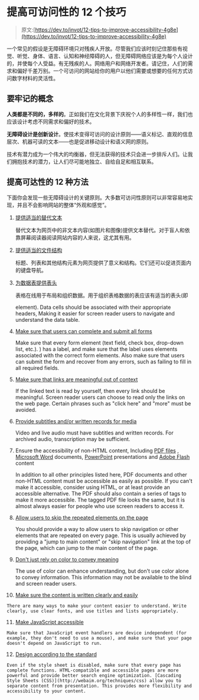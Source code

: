 # 提高可访问性的 12 个技巧

> 原文:[https://dev.to/invot/12-tips-to-improve-accessibility-4g8e](https://dev.to/invot/12-tips-to-improve-accessibility-4g8e)

一个常见的假设是无障碍环境只对残疾人开放。尽管我们应该时刻记住那些有视觉、听觉、身体、语言、认知和神经障碍的人，但无障碍网络应该是为每个人设计的，并使每个人受益。有无残疾的人。网络用户和网络开发者。请记住，人们的需求和偏好千差万别。一个可访问的网站给你的用户以他们需要或想要的任何方式访问数字材料的灵活性。

## [](#concepts-to-keep-in-mind)要牢记的概念

**人类都是不同的，多样的**。正如我们在文化背景下庆祝个人的多样性一样，我们也应该设计考虑不同需求和偏好的技术。

**无障碍设计是创新设计**。使技术变得可访问的设计原则——语义标记、直观的信息层次、机器可读的文本——也是促进移动设计和语义网的原则。

技术有潜力成为一个伟大的均衡器，但无法获得的技术只会进一步排斥人们。让我们拥抱技术的潜力，让人们尽可能地独立、自给自足和相互联系。

## [](#the-12-methods-to-improve-accessibility)提高可达性的 12 种方法

下面你会发现一些无障碍设计的关键原则。大多数可访问性原则可以非常容易地实现，并且不会影响网站的整体“外观和感觉”。

1.  [提供适当的替代文本](http://webaim.org/techniques/alttext)

    替代文本为网页中的非文本内容(如图片和图像)提供文本替代。对于盲人和依靠屏幕阅读器阅读网站内容的人来说，这尤其有用。

2.  [提供适当的文件结构](http://webaim.org/techniques/semanticstructure)

    标题、列表和其他结构元素为网页提供了意义和结构。它们还可以促进页面内的键盘导航。

3.  [为数据表提供表头](http://webaim.org/techniques/tables)

    表格在线用于布局和组织数据。用于组织表格数据的表应该有适当的表头(即

    element). Data cells should be associated with their appropriate headers, Making it easier for screen reader users to navigate and understand the data table.
4.  [Make sure that users can complete and submit all forms](http://webaim.org/techniques/forms)

    Make sure that every form element (text field, check box, drop-down list, etc.). ) has a label, and make sure that the label uses elements associated with the correct form elements. Also make sure that users can submit the form and recover from any errors, such as failing to fill in all required fields.

5.  [Make sure that links are meaningful out of context](http://webaim.org/techniques/hypertext)

    If the linked text is read by yourself, then every link should be meaningful. Screen reader users can choose to read only the links on the web page. Certain phrases such as "click here" and "more" must be avoided.

6.  [Provide subtitles and/or written records for media](http://webaim.org/techniques/captions)

    Video and live audio must have subtitles and written records. For archived audio, transcription may be sufficient.

7.  Ensure the accessibility of non-HTML content, Including [PDF files](http://webaim.org/techniques/acrobat) , [Microsoft Word](http://webaim.org/techniques/word) documents, [PowerPoint](http://webaim.org/techniques/powerpoint) presentations and [Adobe Flash](http://webaim.org/techniques/flash) content

    In addition to all other principles listed here, PDF documents and other non-HTML content must be accessible as easily as possible. If you can't make it accessible, consider using HTML, or at least provide an accessible alternative. The PDF should also contain a series of tags to make it more accessible. The tagged PDF file looks the same, but it is almost always easier for people who use screen readers to access it.

8.  [Allow users to skip the repeated elements on the page](http://webaim.org/techniques/skipnav)

    You should provide a way to allow users to skip navigation or other elements that are repeated on every page. This is usually achieved by providing a "jump to main content" or "skip navigation" link at the top of the page, which can jump to the main content of the page.

9.  [Don't just rely on color to convey meaning](http://webaim.org/articles/visual/colorblind)

    The use of color can enhance understanding, but don't use color alone to convey information. This information may not be available to the blind and screen reader users.

10.  [Make sure the content is written clearly and easily](http://webaim.org/techniques/writing)

    There are many ways to make your content easier to understand. Write clearly, use clear fonts, and use titles and lists appropriately.

11.  [Make JavaScript accessible](http://webaim.org/techniques/javascript)

    Make sure that JavaScript event handlers are device independent (for example, they don't need to use a mouse), and make sure that your page doesn't depend on JavaScript to run.

12.  [Design according to the standard](https://developer.mozilla.org/en-US/docs/Learn/Accessibility/CSS_and_JavaScript)

    Even if the style sheet is disabled, make sure that every page has complete functions. HTML-compatible and accessible pages are more powerful and provide better search engine optimization. [Cascading Style Sheets (CSS)](http://webaim.org/techniques/css) allow you to separate content from presentation. This provides more flexibility and accessibility to your content.
